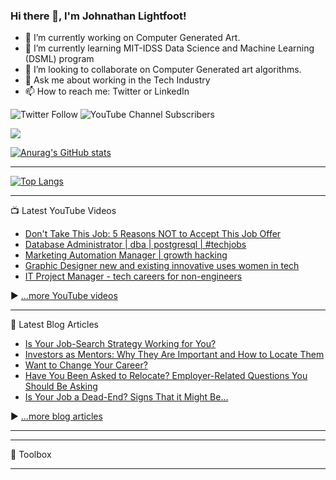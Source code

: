 ### Hi there 👋, I'm Johnathan Lightfoot!

<!--
**Exnav29/Exnav29** is a ✨ _special_ ✨ repository because its `README.md` (this file) appears on your GitHub profile.

Here are some ideas to get you started:

- 🔭 I’m currently working on ...
- 🌱 I’m currently learning ...
- 👯 I’m looking to collaborate on ...
- 🤔 I’m looking for help with ...
- 💬 Ask me about ...
- 📫 How to reach me: ...
- 😄 Pronouns: ...
- ⚡ Fun fact: ...
-->
- 🔭 I’m currently working on Computer Generated Art.
- 🌱 I’m currently learning MIT-IDSS Data Science and Machine Learning (DSML) program
- 👯 I’m looking to collaborate on Computer Generated art algorithms.
- 💬 Ask me about working in the Tech Industry
- 📫 How to reach me: Twitter or LinkedIn

![Twitter Follow](https://img.shields.io/twitter/follow/exnav29?style=plastic)     ![YouTube Channel Subscribers](https://img.shields.io/youtube/channel/subscribers/UCqgYXRrRiqrssrf53Vj4rvg?style=plastic)

![](https://komarev.com/ghpvc/?username=your-github-Exnav29&style=for-the-badge)

[![Anurag's GitHub stats](https://github-readme-stats.vercel.app/api?username=Exnav29&show_icons=true&theme=algolia)](https://github.com/anuraghazra/github-readme-stats)

---

[![Top Langs](https://github-readme-stats.vercel.app/api/top-langs/?username=exnav29&hide=java,html,css&theme=radical)](https://github.com/anuraghazra/github-readme-stats)

---

📺 Latest YouTube Videos

<!-- YOUTUBE-VIDEOS-LIST:START -->
- [Don&#39;t Take This Job: 5 Reasons NOT to Accept This Job Offer](https://www.youtube.com/watch?v=DVPSIlS4Wac)
- [Database Administrator |  dba |  postgresql | #techjobs](https://www.youtube.com/watch?v=ibQ2SlaAHvQ)
- [Marketing Automation Manager | growth hacking](https://www.youtube.com/watch?v=WvUaYhmuxzU)
- [Graphic Designer  new and existing innovative uses women in tech](https://www.youtube.com/watch?v=t2uJoAdlwA0)
- [IT Project Manager - tech careers for non-engineers](https://www.youtube.com/watch?v=Z1X1QGBaA38)
<!-- YOUTUBE-VIDEOS-LIST:END -->


▶ [...more YouTube videos](https://www.youtube.com/channel/UCw1ImC2Ybtju74ble3ldzmg?sub_confirmation=1)

---

📘 Latest Blog Articles

<!-- BLOG-POST-LIST:START -->
- [Is Your Job-Search Strategy Working for You?](https://medium.com/@exnav29/is-your-job-search-strategy-working-for-you-9f497bb6e5aa?source=rss-dce3a1ee8891------2)
- [Investors as Mentors: Why They Are Important and How to Locate Them](https://medium.com/@exnav29/investors-as-mentors-why-they-are-important-and-how-to-locate-them-4778a3e374fd?source=rss-dce3a1ee8891------2)
- [Want to Change Your Career?](https://medium.com/@exnav29/want-to-change-your-career-a8d970082fe3?source=rss-dce3a1ee8891------2)
- [Have You Been Asked to Relocate? Employer-Related Questions You Should Be Asking](https://medium.com/@exnav29/have-you-been-asked-to-relocate-employer-related-questions-you-should-be-asking-90d0ba3ac3b5?source=rss-dce3a1ee8891------2)
- [Is Your Job a Dead-End? Signs That it Might Be…](https://medium.com/@exnav29/is-your-job-a-dead-end-signs-that-it-might-be-139d5b2d36ca?source=rss-dce3a1ee8891------2)
<!-- BLOG-POST-LIST:END -->

▶ [...more blog articles](https://medium.com/@exnav29)

---


---

🧰 Toolbox


---

